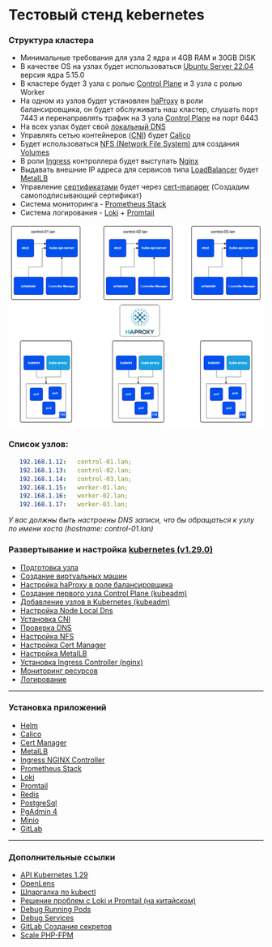 # Тестовый стенд kebernetes

### Структура кластера
* Минимальные требования для узла 2 ядра и 4GB RAM и 30GB DISK
* В качестве OS на узлах будет использоваться [Ubuntu Server 22.04](https://ubuntu.com/download/server) версия ядра 5.15.0 
* В кластере будет 3 узла с ролью [Control Plane](https://kubernetes.io/docs/concepts/overview/components/#control-plane-components) и 3 узла с ролью Worker
* На одном из узлов будет установлен [haProxy](https://www.haproxy.com/blog/haproxy-configuration-basics-load-balance-your-servers) в роли балансировщика, он будет обслуживать наш кластер, слушать порт 7443
и перенаправлять трафик на 3 узла [Control Plane](https://kubernetes.io/docs/concepts/overview/components/#control-plane-components) на порт 6443
* На всех узлах будет свой [локальный DNS](https://kubernetes.io/docs/tasks/administer-cluster/nodelocaldns/)
* Управлять сетью контейнеров ([CNI](https://github.com/containernetworking/cni?tab=readme-ov-file)) будет [Calico](https://www.tigera.io/tigera-products/calico/)
* Будет использоваться [NFS (Network File System)](https://ubuntu.com/server/docs/service-nfs) для создания [Volumes](https://kubernetes.io/docs/concepts/storage/volumes/)
* В роли [Ingress](https://kubernetes.io/docs/concepts/services-networking/ingress/) контроллера будет выступать [Nginx](https://kubernetes.github.io/ingress-nginx/)
* Выдавать внешние IP адреса для сервисов типа [LoadBalancer](https://kubernetes.io/docs/tasks/access-application-cluster/create-external-load-balancer/) будет [MetalLB](https://metallb.org/)
* Управление [сертификатами](https://kubernetes.io/docs/tasks/administer-cluster/certificates/) будет через [cert-manager](https://cert-manager.io/docs/) (Создадим самоподписывающий сертификат)
* Система мониторинга - [Prometheus Stack](https://artifacthub.io/packages/helm/prometheus-community/kube-prometheus-stack)
* Система логирования - [Loki](https://grafana.com/docs/loki/latest/) + [Promtail](https://grafana.com/docs/loki/latest/send-data/promtail/)

![cluster.png](./img/cluster.png)

### Список узлов:

```yaml
   192.168.1.12:   control-01.lan;
   192.168.1.13:   control-02.lan;
   192.168.1.14:   control-03.lan;
   192.168.1.15:   worker-01.lan;
   192.168.1.16:   worker-02.lan;
   192.168.1.17:   worker-03.lan;
```

*У вас должны быть настроены DNS записи, что бы обращаться к узлу по имени хоста (hostname: control-01.lan)*

### Развертывание и настройка [kubernetes (v1.29.0)](https://kubernetes.io/blog/2023/12/13/kubernetes-v1-29-release/)

* [Подготовка узла](./00-preparing-machine/README.md)
* [Создание виртуальных машин](./01-create-vm-machine/README.md)
* [Настройка haProxy в роле балансировщика](./02-haProxy/README.md)
* [Создание первого узла Control Plane (kubeadm)](./03-first-control-plane/README.md)
* [Добавление узлов в Kubernetes (kubeadm)](./04-add-node/README.md)
* [Настройка Node Local Dns](./05-node-local-dns/README.md)
* [Установка CNI](./06-calico/README.md)
* [Проверка DNS](./07-check-dns/README.md)
* [Настройка NFS](./08-nfs/README.md)
* [Настройка Cert Manager](./09-cert-manager/README.md)
* [Настройка MetalLB](./10-metal-lb/README.md)
* [Установка Ingress Controller (nginx)](./install-ingress-nginx-controller/README.md)
* [Мониторинг ресурсов](./11-monitoring/README.md)
* [Логирование](./12-logi/README.md)

---

### Установка приложений

* [Helm](./install-helm/README.md)
* [Calico](./06-calico/README.md)
* [Cert Manager](./install-cert-namager/README.md)
* [MetalLB](./install-metal-lb/README.md)
* [Ingress NGINX Controller](./install-ingress-nginx-controller/README.md)
* [Prometheus Stack](./install-prometheus-stack/README.md)
* [Loki](./install-loki/README.md)
* [Promtail](./install-promtail/README.md)
* [Redis](./install-redis/README.md)
* [PostgreSql](./install-postgresql/README.md)
* [PgAdmin 4](./install-pgAdmin4/README.md)
* [Minio](./install-minio/README.md)
* [GitLab](./install-gitlab/README.md)


---

### Дополнительные ссылки
* [API Kubernetes 1.29](https://kubernetes.io/docs/reference/generated/kubernetes-api/v1.29/)
* [OpenLens](https://github.com/MuhammedKalkan/OpenLens/releases?ysclid=lrnfe9guk2158344056)
* [Шпаргалка по kubectl](https://kubernetes.io/ru/docs/reference/kubectl/cheatsheet/)
* [Решение проблем с Loki и Promtail (на китайском)](https://www.jianshu.com/p/6b24340c2cf1)
* [Debug Running Pods](https://kubernetes.io/docs/tasks/debug/debug-application/debug-running-pod/)
* [Debug Services](https://kubernetes.io/docs/tasks/debug/debug-application/debug-service/)
* [GitLab Создание секретов](https://docs.gitlab.com/charts/installation/secrets#initial-root-password)
* [Scale PHP-FPM](https://kamrul.dev/scale-php-fpm-on-kubernetes-with-keda/)
